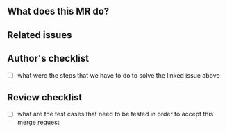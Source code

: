 ## What does this MR do?

<!-- Briefly describe what this MR is about. -->

## Related issues

<!-- Link related issues below. -->

## Author's checklist

- [ ] what were the steps that we have to do to solve the linked issue above

## Review checklist

- [ ] what are the test cases that need to be tested in order to accept this merge request
